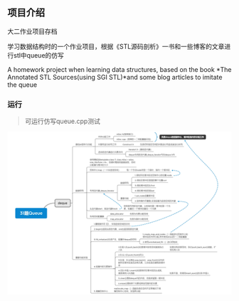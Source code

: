 ## 项目介绍

大二作业项目存档

学习数据结构时的一个作业项目，根据《STL源码剖析》一书和一些博客的文章进行stl中queue的仿写

A homework project when learning data structures, based on the book *The Annotated STL Sources(using SGI STL)*and some blog articles to imitate the queue

### 运行

> 可运行仿写queue.cpp测试



![image-20220315144922966](image-20220315144922966.png)